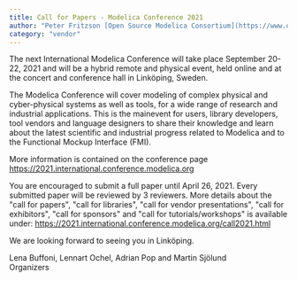 ```yaml
---
title: Call for Papers - Modelica Conference 2021
author: "Peter Fritzson [Open Source Modelica Consortium](https://www.openmodelica.org/)"
category: "vendor"
---
```


The next International Modelica Conference will take place September 20-22, 2021 and will be a hybrid remote and physical event, held online and at the concert and conference hall in Linköping, Sweden.

The Modelica Conference will cover modeling of complex physical and cyber-physical systems as well as tools, for a wide range of research and industrial applications. This is the mainevent for users, library developers, tool vendors and language designers to share their knowledge and learn about the latest scientific and industrial progress related to Modelica and to the Functional Mockup Interface (FMI). 

More information is contained on the conference page https://2021.international.conference.modelica.org

You are encouraged to submit a full paper until April 26, 2021. Every submitted paper will be reviewed by 3 reviewers. 
More details about the "call for papers", "call for libraries", "call for vendor presentations", "call for exhibitors", "call for sponsors"
and "call for tutorials/workshops" is available under: https://2021.international.conference.modelica.org/call2021.html 

We are looking forward to seeing you in Linköping.

Lena Buffoni, Lennart Ochel, Adrian Pop and Martin Sjölund \
Organizers
